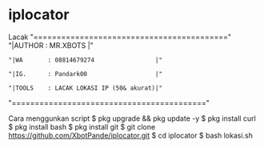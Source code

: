 # iplocator
Lacak 
"=========================================="
    "|AUTHOR   : MR.XBOTS                    |"           

    "|WA       : 08814679274                 |"             

    "|IG.      : Pandark00                   |"
                 
    "|TOOLS    : LACAK LOKASI IP (50& akurat)|"           

"=========================================="

Cara menggunkan script
$ pkg upgrade && pkg update -y
$ pkg install curl
$ pkg install bash
$ pkg install git
$ git clone https://github.com/XbotPande/iplocator.git
$ cd iplocator
$ bash lokasi.sh
